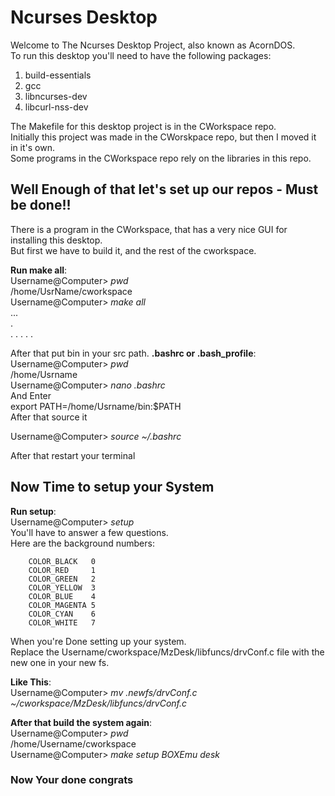 # Ncurses Desktop
Welcome to The Ncurses Desktop Project, also known as AcornDOS.    
To run this desktop you'll need to have the following packages:    

1. build-essentials
2. gcc
3. libncurses-dev
4. libcurl-nss-dev

The Makefile for this desktop project is in the CWorkspace repo.   
Initially this project was made in the CWorskpace repo, but then I moved it in it's own.    
Some programs in the CWorkspace repo rely on the libraries in this repo.    

## Well Enough of that let's set up our repos - Must be done!!
There is a program in the CWorkspace, that has a very nice GUI for installing this desktop.    
But first we have to build it, and the rest of the cworkspace.    

**Run make all**:    
Username@Computer> _pwd_    
/home/UsrName/cworkspace    
Username@Computer> _make all_    
...    
.    
.
.
.
.
.    


After that put bin in your src path.
**.bashrc or .bash_profile**:    
Username@Computer> _pwd_    
/home/Usrname    
Username@Computer> _nano .bashrc_    
And Enter    
export PATH=/home/Usrname/bin:$PATH    
After that source it    
    
Username@Computer> _source ~/.bashrc_   

After that restart your terminal    

## Now Time to setup your System
**Run setup**:    
Username@Computer> _setup_    
You'll have to answer a few questions.   
Here are the background numbers:    

        COLOR_BLACK   0    
        COLOR_RED     1    
        COLOR_GREEN   2    
        COLOR_YELLOW  3    
        COLOR_BLUE    4    
        COLOR_MAGENTA 5    
        COLOR_CYAN    6    
        COLOR_WHITE   7    
When you're Done setting up your system.    
Replace the Username/cworkspace/MzDesk/libfuncs/drvConf.c file with the new one in your new fs.

**Like This**:    
Username@Computer> _mv .newfs/drvConf.c ~/cworkspace/MzDesk/libfuncs/drvConf.c_    

**After that build the system again**:    
Username@Computer> _pwd_    
/home/Username/cworkspace    
Username@Computer> _make setup BOXEmu desk_   
### Now Your done congrats
